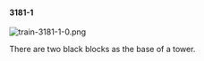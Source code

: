#### 3181-1
![train-3181-1-0.png](https://github.com/lil-lab/nlvr/raw/master/nlvr/train/images/23/train-3181-1-0.png "train-3181-1-0.png")

There are two black blocks as the base of a tower.